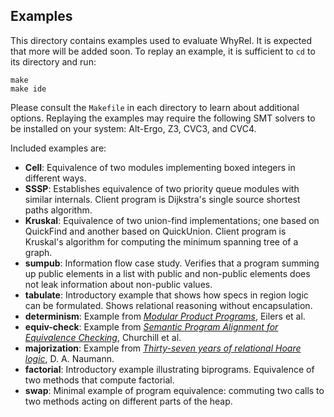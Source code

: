 ## Examples

This directory contains examples used to evaluate WhyRel.  It is expected that
more will be added soon.  To replay an example, it is sufficient to `cd`
to its directory and run:

```
make
make ide
```

Please consult the `Makefile` in each directory to learn about additional
options.  Replaying the examples may require the following SMT solvers to be
installed on your system: Alt-Ergo, Z3, CVC3, and CVC4.

Included examples are:

- **Cell**: Equivalence of two modules implementing boxed integers in
  different ways.
- **SSSP**: Establishes equivalence of two priority queue modules with similar
  internals.  Client program is Dijkstra's single source shortest paths
  algorithm.
- **Kruskal**: Equivalence of two union-find implementations; one based on
  QuickFind and another based on QuickUnion.  Client program is Kruskal's
  algorithm for computing the minimum spanning tree of a graph.
- **sumpub**: Information flow case study.  Verifies that a program summing up
  public elements in a list with public and non-public elements does not leak
  information about non-public values.
- **tabulate**: Introductory example that shows how specs in region logic can be
  formulated.  Shows relational reasoning without encapsulation.
- **determinism**: Example from [*Modular Product Programs*](https://dl.acm.org/doi/10.1145/3324783),
  Eilers et al.
- **equiv-check**: Example from [*Semantic Program Alignment for Equivalence Checking*](https://dl.acm.org/doi/10.1145/3314221.3314596), Churchill et al.
- **majorization**: Example from [*Thirty-seven years of relational Hoare logic*](https://arxiv.org/abs/2007.06421), D. A. Naumann.
- **factorial**: Introductory example illustrating biprograms.  Equivalence of
  two methods that compute factorial.
- **swap**: Minimal example of program equivalence: commuting two
  calls to two methods acting on different parts of the heap.

